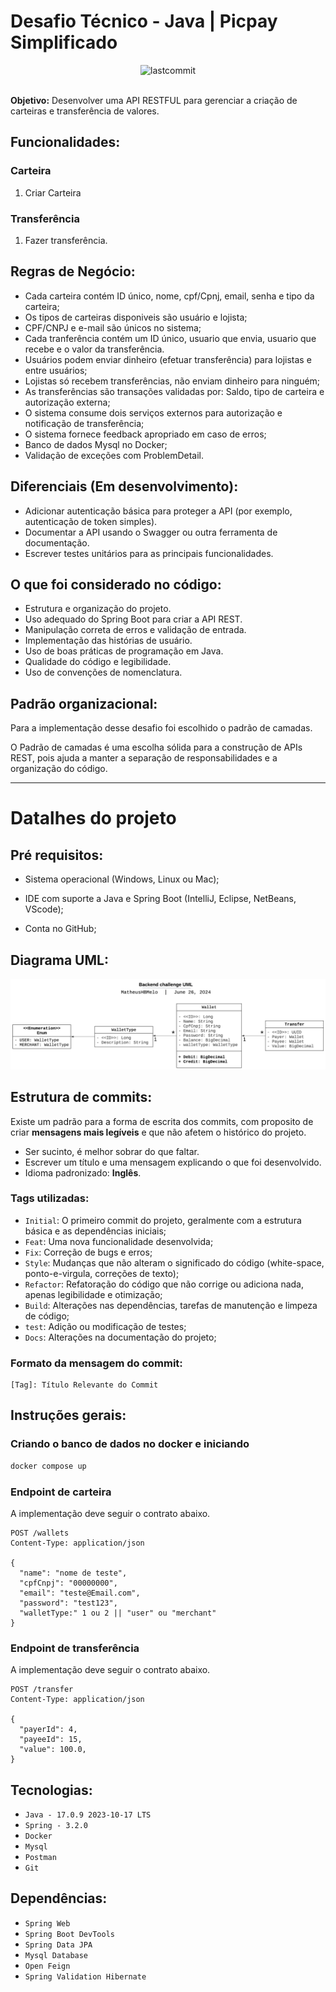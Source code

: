 # Desafio Técnico - Java | Picpay Simplificado
<div align="center"><img alt="lastcommit" src="https://img.shields.io/github/last-commit/matheushbmelo/pp-backend-challenge?color=blue&label=Ultimo commit"/></div><br>

**Objetivo:** Desenvolver uma API RESTFUL para gerenciar a criação de carteiras e transferência de valores.

## Funcionalidades:

### Carteira
1.  Criar Carteira

### Transferência
1.  Fazer transferência.

## Regras de Negócio:

-   Cada carteira contém ID único, nome, cpf/Cpnj, email, senha e tipo da carteira;
-   Os tipos de carteiras disponiveis são usuário e lojista;
-   CPF/CNPJ e e-mail são únicos no sistema;
-   Cada tranferência contém um ID único, usuario que envia, usuario que recebe e o valor da transferência.
-   Usuários podem enviar dinheiro (efetuar transferência) para lojistas e entre usuários;
-   Lojistas só recebem transferências, não enviam dinheiro para ninguém;
-   As transferências são transações validadas por: Saldo, tipo de carteira e autorização externa;
-   O sistema consume dois serviços externos para autorização e notificação de transferência;
-   O sistema fornece feedback apropriado em caso de erros;
-   Banco de dados Mysql no Docker;
-   Validação de exceções com ProblemDetail.

## Diferenciais (Em desenvolvimento):

-   Adicionar autenticação básica para proteger a API (por exemplo, autenticação de token simples).
-   Documentar a API usando o Swagger ou outra ferramenta de documentação.
-   Escrever testes unitários para as principais funcionalidades.

## O que foi considerado no código:

-   Estrutura e organização do projeto.
-   Uso adequado do Spring Boot para criar a API REST.
-   Manipulação correta de erros e validação de entrada.
-   Implementação das histórias de usuário.
-   Uso de boas práticas de programação em Java.
-   Qualidade do código e legibilidade.
-   Uso de convenções de nomenclatura.

## Padrão organizacional:

Para a implementação desse desafio foi escolhido o padrão de camadas. 

O Padrão de camadas é uma escolha sólida para a construção de APIs REST, pois ajuda a manter a separação de responsabilidades e a organização do código.

***

# Datalhes do projeto

## Pré requisitos:

-   Sistema operacional (Windows, Linux ou  Mac);

-   IDE com suporte a Java e Spring Boot (IntelliJ, Eclipse, NetBeans, VScode);

-   Conta no GitHub;

## Diagrama UML:

<div align="center"><img src="https://github.com/MatheusHBMelo/pp-backend-challenge/blob/main/img/class-diagram.png" alt="Diagram class"></div>

## Estrutura de commits:

Existe um padrão para a forma de escrita dos commits, com proposito de criar **mensagens mais legíveis** e que não afetem o histórico do projeto.


* Ser sucinto, é melhor sobrar do que faltar.
* Escrever um título e uma mensagem explicando o que foi desenvolvido.
* Idioma padronizado: **Inglês**.

### Tags utilizadas:

* `Initial`: O primeiro commit do projeto, geralmente com a estrutura básica e as dependências iniciais;
* `Feat`: Uma nova funcionalidade desenvolvida;
* `Fix`: Correção de bugs e erros;
* `Style`: Mudanças que não alteram o significado do código (white-space, ponto-e-virgula, correções de texto);
* `Refactor`: Refatoração do código que não corrige ou adiciona nada, apenas legibilidade e otimização;
* `Build`:  Alterações nas dependências, tarefas de manutenção e limpeza de código;
* `test`: Adição ou modificação de testes;
* `Docs`: Alterações na documentação do projeto;

### Formato da mensagem do commit:

````
[Tag]: Título Relevante do Commit
````
## Instruções gerais:

### Criando o banco de dados no docker e iniciando

```bash
docker compose up
```

### Endpoint de carteira

A implementação deve seguir o contrato abaixo.

```http request
POST /wallets
Content-Type: application/json

{
  "name": "nome de teste",
  "cpfCnpj": "00000000",
  "email": "teste@Email.com",
  "password": "test123",
  "walletType:" 1 ou 2 || "user" ou "merchant"
}
```

### Endpoint de transferência

A implementação deve seguir o contrato abaixo.

```http request
POST /transfer
Content-Type: application/json

{
  "payerId": 4,
  "payeeId": 15,
  "value": 100.0,
}
```

## Tecnologias:

-   `Java - 17.0.9 2023-10-17 LTS`
-   `Spring - 3.2.0`
-   `Docker`
-   `Mysql`
-   `Postman`
-   `Git`

## Dependências:

-   `Spring Web`
-   `Spring Boot DevTools`
-   `Spring Data JPA`
-   `Mysql Database`
-   `Open Feign`
-   `Spring Validation Hibernate`